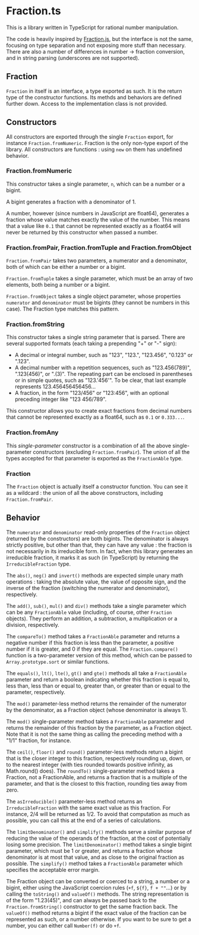 # Fraction.ts

This is a library written in TypeScript for rational number manipulation.

The code is heavily inspired by [Fraction.js](https://github.com/rawify/Fraction.js), but the interface is not the same, focusing on type separation and not exposing more stuff than necessary. There are also a number of differences in number -> fraction conversion, and in string parsing (underscores are not supported).

## Fraction

`Fraction` in itself is an interface, a type exported as such. It is the return type of the constructor functions. Its methds and behaviors are defined further down. Access to the implementation class is not provided.

## Constructors

All constructors are exported through the single `Fraction` export, for instance `Fraction.fromNumeric`. Fraction is the only non-type export of the library. All constructors are functions : using `new` on them has undefined behavior.

### Fraction.fromNumeric

This constructor takes a single parameter, `n`, which can be a number or a bigint.

A bigint generates a fraction with a denominator of 1.

A number, however (since numbers in JavaScript are float64), generates a fraction whose value matches exactly the value of the number. This means that a value like `0.1` that cannot be represented exactly as a float64 will never be returned by this constructor when passed a number.

### Fraction.fromPair, Fraction.fromTuple and Fraction.fromObject

`Fraction.fromPair` takes two parameters, a numerator and a denominator, both of which can be either a number or a bigint.

`Fraction.fromTuple` takes a single parameter, which must be an array of two elements, both being a number or a bigint.

`Fraction.fromObject` takes a single object parameter, whose properties `numerator` and `denominator` must be bigints (they cannot be numbers in this case). The Fraction type matches this pattern.

### Fraction.fromString

This constructor takes a single string parameter that is parsed. There are several supported formats (each taking a prepending "+" or "-" sign):

- A decimal or integral number, such as "123", "123.", "123.456", "0.123" or ".123".
- A decimal number with a repetition sequences, such as "123.456(789)", ".123(456)", or ".(3)". The repeating part can be enclosed in parentheses or in simple quotes, such as "123.'456'". To be clear, that last example represents 123.456456456456...
- A fraction, in the form "123/456" or "123:456", with an optional preceding integer like "123 456/789".

This constructor allows you to create exact fractions from decimal numbers that cannot be represented exactly as a float64, such as `0.1` or `0.333...`.

### Fraction.fromAny

This *single-parameter* constructor is a combination of all the above single-parameter constructors (excluding `Fraction.fromPair`). The union of all the types accepted for that parameter is exported as the `FractionAble` type.

### Fraction

The `Fraction` object is actually itself a constructor function. You can see it as a wildcard : the union of all the above constructors, including `Fraction.fromPair`.

## Behavior

The `numerator` and `denominator` read-only properties of the `Fraction` object (returned by the constructors) are both bigints. The denominator is always strictly positive, but other than that, they can have any value : the fraction is not necessarily in its irreducible form. In fact, when this library generates an irreducible fraction, it marks it as such (in TypeScript) by returning the `IrreducibleFraction` type.

The `abs()`, `neg()` and `invert()` methods are expected simple unary math operations : taking the absolute value, the value of opposite sign, and the inverse of the fraction (switching the numerator and denominator), respectively.

The `add()`, `sub()`, `mul()` and `div()` methods take a single parameter which can be any `FractionAble` value (including, of course, other `Fraction` objects). They perform an addition, a subtraction, a multiplication or a division, respectively.

The `compareTo()` method takes a `FractionAble` parameter and returns a negative number if this fraction is less than the parameter, a positive number if it is greater, and 0 if they are equal. The `Fraction.compare()` function is a two-parameter version of this method, which can be passed to `Array.prototype.sort` or similar functions.

The `equals()`, `lt()`, `lte()`, `gt()` and `gte()` methods all take a `FractionAble` parameter and return a boolean indicating whether this fraction is equal to, less than, less than or equal to, greater than, or greater than or equal to the parameter, respectively.

The `mod()` parameter-less method returns the remainder of the numerator by the denominator, as a Fraction object (whose denominator is always 1).

The `mod()` single-parameter method takes a `FractionAble` parameter and returns the remainder of this fraction by the parameter, as a Fraction object. Note that it is not the same thing as calling the preceding method with a "1/1" fraction, for instance.

The `ceil()`, `floor()` and `round()` parameter-less methods return a bigint that is the closer integer to this fraction, respectively rounding up, down, or to the nearest integer (with ties rounded towards positive infinity, as Math.round() does). The `roundTo()` single-parameter method takes a Fraction, not a FractionAble, and returns a fraction that is a multiple of the parameter, and that is the closest to this fraction, rounding ties away from zero.

The `asIrreducible()` parameter-less method returns an `IrreducibleFraction` with the same exact value as this fraction. For instance, 2/4 will be returned as 1/2. To avoid that computation as much as possible, you can call this at the end of a series of calculations.

The `limitDenominator()` and `simplify()` methods serve a similar purpose of reducing the value of the operands of the fraction, at the cost of potentially losing some precision. The `limitDenominator()` method takes a single bigint parameter, which must be 1 or greater, and returns a fraction whose denominator is at most that value, and as close to the original fraction as possible. The `simplify()` method takes a `FractionAble` parameter which specifies the acceptable error margin.

The Fraction object can be converted or coerced to a string, a number or a bigint, either using the JavaScript coercion rules (`+f`, `${f}`, `f + ""`...) or by calling the `toString()` and `valueOf()` methods. The string representation is of the form "1.23(45)", and can always be passed back to the `Fraction.fromString()` constructor to get the same fraction back. The `valueOf()` method returns a bigint if the exact value of the fraction can be represented as such, or a number otherwise. If you want to be sure to get a number, you can either call `Number(f)` or do `+f`.
